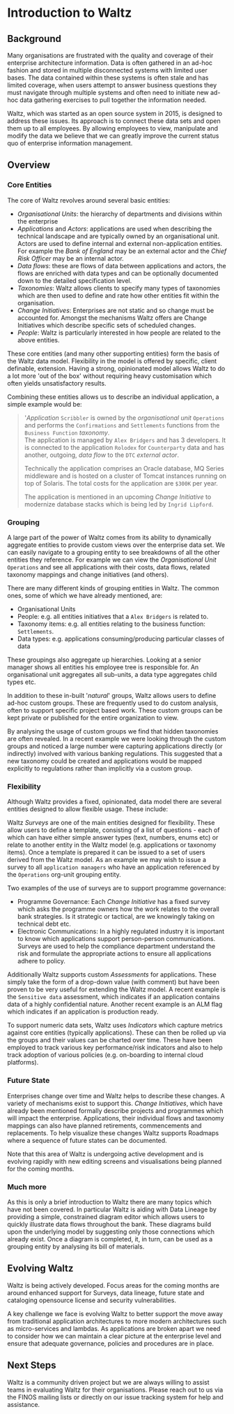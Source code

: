 # Introduction to Waltz


## Background

Many organisations are frustrated with the quality and coverage of their enterprise 
architecture information. Data is often gathered in an ad-hoc fashion and stored in multiple 
disconnected systems with limited user bases.  The data contained within these systems is often 
stale and has limited coverage, when users attempt to answer business questions they must 
navigate through multiple systems and often need to initiate new ad-hoc data gathering exercises 
to pull together the information needed.

Waltz, which was started as an open source system in 2015, is designed to address these issues.  Its 
approach is to connect these data sets and open them up to all employees.  By allowing employees to 
view, manipulate and modify the data we believe that we can greatly improve the current status quo 
of enterprise information management.


## Overview

### Core Entities 

The core of Waltz revolves around several basic entities:

- _Organisational Units_:  the hierarchy of departments and divisions within the enterprise
- _Applications_ and _Actors_:  applications are used when describing the technical landscape and are 
    typically owned by an organisational unit.   Actors are used to define internal and external 
    non-application entities. For example the _Bank of England_ may be an external actor and the _Chief Risk
    Officer_ may be an internal actor. 
- _Data flows_:  these are flows of data between applications and actors, the flows are enriched with
    data types and can be optionally documented down to the detailed specification level.
- _Taxonomies_:  Waltz allows clients to specify many types of taxonomies which are then used to define and
    rate how other entities fit within the organisation.   
- _Change Initiatives_:  Enterprises are not static and so change must be accounted for.  Amongst the 
    mechanisms Waltz offers are Change Initiatives which describe specific sets of scheduled changes.
- _People_:  Waltz is particularly interested in how people are related to the above entities. 

These core entities (and many other supporting entities) form the basis of the Waltz data model.  Flexibility
in the model is offered by specific, client definable, extension.  Having a strong, opinionated model allows Waltz 
to do a lot more 'out of the box' without requiring heavy customisation which often yields unsatisfactory results.

Combining these entities allows us to describe an individual application, a simple example would be:
 
> '_Application_ `Scribbler` is owned by the _organisational unit_ `Operations` and performs 
> the `Confirmations` and `Settlements` functions from the `Business Function` _taxonomy_.  
> The application is managed by `Alex Bridgers` and has 3 developers.  It is connected to
> the application `Rolodex` for `Counterparty` data and has another, outgoing, _data flow_ 
> to the `DTC` _external actor_.
>  
> Technically the application comprises an Oracle database, MQ Series middleware and is 
> hosted on a cluster of Tomcat instances running on top of Solaris.  The total costs 
> for the application are `$300K` per year.
>
> The application is mentioned in an upcoming _Change Initiative_ to modernize database stacks 
> which is being led by `Ingrid Lipford`. 


### Grouping

A large part of the power of Waltz comes from its ability to dynamically aggregate entities to provide
custom views over the enterprise data set.  We can easily navigate to a grouping entity to see
breakdowns of all the other entities they reference.  For example we can view the _Organisational Unit_
`Operations` and see all applications with their costs, data flows, related taxonomy mappings and change
initiatives (and others).

There are many different kinds of grouping entities in Waltz. The common ones, some of which we have already 
mentioned, are:  

- Organisational Units
- People: e.g. all entities initiatives that a `Alex Bridgers` is related to.
- Taxonomy items: e.g. all entities relating to the business function: `Settlements`. 
- Data types: e.g. applications consuming/producing particular classes of data

These groupings also aggregate up hierarchies.  Looking at a senior manager shows all entities his employee
tree is responsible for.  An organisational unit aggregates all sub-units, a data type aggregates child types etc.

In addition to these in-built '_natural_' groups, Waltz allows users to define ad-hoc custom groups.  These
are frequently used to do custom analysis, often to support specific project based work.  These custom groups
can be kept private or published for the entire organization to view.  

By analysing the usage of custom groups we find that hidden taxonomies are often revealed.  In a recent example
we were looking through the custom groups and noticed a large number were capturing applications directly (or 
indirectly) involved with various banking regulations.  This suggested that a new taxonomy could be created and 
applications would be mapped explicitly to regulations rather than implicitly via a custom group.  


### Flexibility

Although Waltz provides a fixed, opinionated, data model there are several entities designed to allow flexible 
usage. These include:  

Waltz _Surveys_ are one of the main entities designed for flexibility. These allow users to define a template, 
consisting of a list of questions - each of which can have either simple answer types (text, numbers, enums etc) or 
relate to another entity in the Waltz model (e.g. applications or taxonomy items).  Once a template is prepared it can 
be issued to a set of users derived from the Waltz model. As an example we may wish to issue a survey to all 
`application managers` who have an application referenced by the `Operations` org-unit grouping entity.

Two examples of the use of surveys are to support programme governance:

- Programme Governance: Each _Change Initiative_ has a fixed survey which asks the programme owners how the work 
  relates to the overall bank strategies. Is it strategic or tactical, are we knowingly taking on technical debt etc.
- Electronic Communications: In a highly regulated industry it is important to know which applications support 
  person-person communications.  Surveys are used to help the compliance department understand the risk and formulate
  the appropriate actions to ensure all applications adhere to policy.  
  
Additionally Waltz supports custom _Assessments_ for applications.  These simply take the form of a drop-down 
value (with comment) but have been proven to be very useful for extending the Waltz model.  A recent example
is the `Sensitive data` assessment, which indicates if an application contains data of a highly confidential 
nature.  Another recent example is an ALM flag which indicates if an application is production ready. 

To support numeric data sets, Waltz uses _Indicators_ which capture metrics against core entities (typically 
applications). These can then be rolled up via the groups and their values can be charted over time.  These
have been employed to track various key performance/risk indicators and also to help track adoption of various
policies (e.g. on-boarding to internal cloud platforms).


### Future State

Enterprises change over time and Waltz helps to describe these changes.  A variety of mechanisms exist to support 
this.  _Change Initiatives_, which have already been mentioned formally describe projects and programmes which will
impact the enterprise.  Applications, their individual flows and taxonomy mappings can also have planned retirements,
commencements and replacements.   To help visualize these changes Waltz supports Roadmaps where a sequence of future
states can be documented.  

Note that this area of Waltz is undergoing active development and is evolving rapidly with new editing screens and 
visualisations being planned for the coming months.

### Much more

As this is only a brief introduction to Waltz there are many topics which have not been covered.  In particular 
Waltz is aiding with Data Lineage by providing a simple, constrained diagram editor which allows users to quickly
illustrate data flows throughout the bank.  These diagrams build upon the underlying model by suggesting only those
connections which already exist.  Once a diagram is completed, it, in turn, can be used as a grouping entity by 
analysing its bill of materials.


## Evolving Waltz

Waltz is being actively developed.  Focus areas for the coming months are around enhanced support for Surveys, 
data lineage, future state and cataloging opensource license and security vulnerabilities.

A key challenge we face is evolving Waltz to better support the move away from traditional application architectures
to more modern architectures such as micro-services and lambdas.  As applications are broken apart we need to 
consider how we can maintain a clear picture at the enterprise level and ensure that adequate governance, policies 
and procedures are in place.


## Next Steps

Waltz is a community driven project but we are always willing to assist teams in evaluating Waltz for their
organisations.  Please reach out to us via the FINOS mailing lists or directly on our issue tracking system for
help and assistance.


